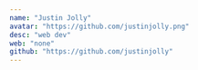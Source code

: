 ```yaml
---
name: "Justin Jolly"
avatar: "https://github.com/justinjolly.png"
desc: "web dev"
web: "none"
github: "https://github.com/justinjolly"
---
```

